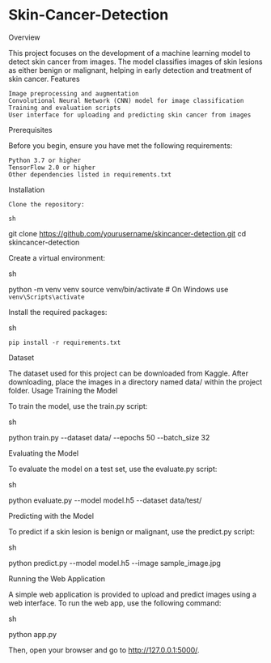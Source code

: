 # Skin-Cancer-Detection

Overview

This project focuses on the development of a machine learning model to detect skin cancer from images. The model classifies images of skin lesions as either benign or malignant, helping in early detection and treatment of skin cancer.
Features

    Image preprocessing and augmentation
    Convolutional Neural Network (CNN) model for image classification
    Training and evaluation scripts
    User interface for uploading and predicting skin cancer from images

Prerequisites

Before you begin, ensure you have met the following requirements:

    Python 3.7 or higher
    TensorFlow 2.0 or higher
    Other dependencies listed in requirements.txt

Installation

    Clone the repository:

    sh

git clone https://github.com/yourusername/skincancer-detection.git
cd skincancer-detection

Create a virtual environment:

sh

python -m venv venv
source venv/bin/activate  # On Windows use `venv\Scripts\activate`

Install the required packages:

sh

    pip install -r requirements.txt

Dataset

The dataset used for this project can be downloaded from Kaggle. After downloading, place the images in a directory named data/ within the project folder.
Usage
Training the Model

To train the model, use the train.py script:

sh

python train.py --dataset data/ --epochs 50 --batch_size 32

Evaluating the Model

To evaluate the model on a test set, use the evaluate.py script:

sh

python evaluate.py --model model.h5 --dataset data/test/

Predicting with the Model

To predict if a skin lesion is benign or malignant, use the predict.py script:

sh

python predict.py --model model.h5 --image sample_image.jpg

Running the Web Application

A simple web application is provided to upload and predict images using a web interface. To run the web app, use the following command:

sh

python app.py

Then, open your browser and go to http://127.0.0.1:5000/.
